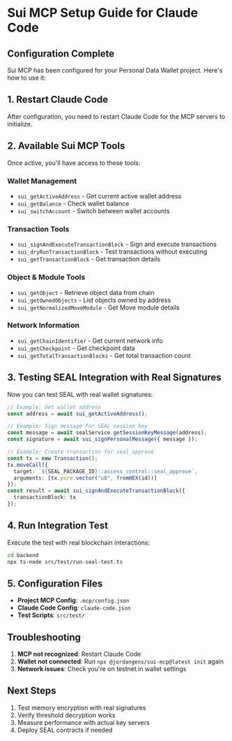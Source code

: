 # Sui MCP Setup Guide for Claude Code

## Configuration Complete

Sui MCP has been configured for your Personal Data Wallet project. Here's how to use it:

## 1. Restart Claude Code

After configuration, you need to restart Claude Code for the MCP servers to initialize.

## 2. Available Sui MCP Tools

Once active, you'll have access to these tools:

### Wallet Management
- `sui_getActiveAddress` - Get current active wallet address
- `sui_getBalance` - Check wallet balance
- `sui_switchAccount` - Switch between wallet accounts

### Transaction Tools
- `sui_signAndExecuteTransactionBlock` - Sign and execute transactions
- `sui_dryRunTransactionBlock` - Test transactions without executing
- `sui_getTransactionBlock` - Get transaction details

### Object & Module Tools
- `sui_getObject` - Retrieve object data from chain
- `sui_getOwnedObjects` - List objects owned by address
- `sui_getNormalizedMoveModule` - Get Move module details

### Network Information
- `sui_getChainIdentifier` - Get current network info
- `sui_getCheckpoint` - Get checkpoint data
- `sui_getTotalTransactionBlocks` - Get total transaction count

## 3. Testing SEAL Integration with Real Signatures

Now you can test SEAL with real wallet signatures:

```typescript
// Example: Get wallet address
const address = await sui_getActiveAddress();

// Example: Sign message for SEAL session key
const message = await sealService.getSessionKeyMessage(address);
const signature = await sui_signPersonalMessage({ message });

// Example: Create transaction for seal_approve
const tx = new Transaction();
tx.moveCall({
  target: `${SEAL_PACKAGE_ID}::access_control::seal_approve`,
  arguments: [tx.pure.vector("u8", fromHEX(id))]
});
const result = await sui_signAndExecuteTransactionBlock({ 
  transactionBlock: tx 
});
```

## 4. Run Integration Test

Execute the test with real blockchain interactions:

```bash
cd backend
npx ts-node src/test/run-seal-test.ts
```

## 5. Configuration Files

- **Project MCP Config**: `.mcp/config.json`
- **Claude Code Config**: `claude-code.json`
- **Test Scripts**: `src/test/`

## Troubleshooting

1. **MCP not recognized**: Restart Claude Code
2. **Wallet not connected**: Run `npx @jordangens/sui-mcp@latest init` again
3. **Network issues**: Check you're on testnet in wallet settings

## Next Steps

1. Test memory encryption with real signatures
2. Verify threshold decryption works
3. Measure performance with actual key servers
4. Deploy SEAL contracts if needed